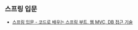 ## 스프링 입문


* [스프링 입문 - 코드로 배우는 스프링 부트, 웹 MVC, DB 접근 기술](lectures/lecture01_spring_introduction.md)


